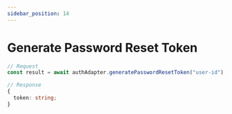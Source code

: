 ```yaml
---
sidebar_position: 14
---
```


# Generate Password Reset Token

```typescript
// Request
const result = await authAdapter.generatePasswordResetToken("user-id");

// Response
{
  token: string;
}
```
